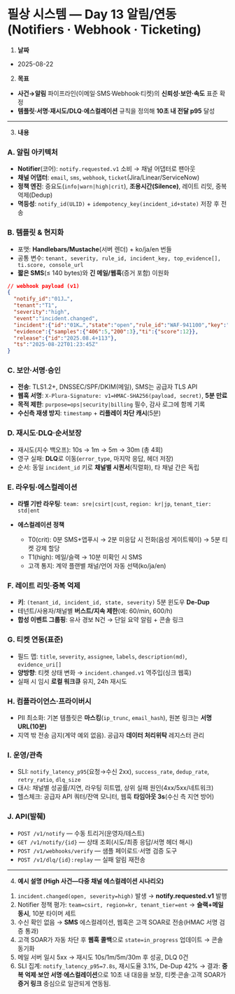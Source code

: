 # 필상 시스템 — Day 13 알림/연동(Notifiers · Webhook · Ticketing)

1. **날짜**

* 2025-08-22

2. **목표**

* **사건→알림** 파이프라인(이메일·SMS·Webhook·티켓)의 **신뢰성·보안·속도** 표준 확정
* **템플릿·서명·재시도/DLQ·에스컬레이션** 규칙을 정의해 **10초 내 전달 p95** 달성

---

3. **내용**

### A. 알림 아키텍처

* **Notifier**(코어): `notify.requested.v1` 소비 → 채널 어댑터로 팬아웃
* **채널 어댑터**: `email`, `sms`, `webhook`, `ticket`(Jira/Linear/ServiceNow)
* **정책 엔진**: 중요도(`info|warn|high|crit`), **조용시간(Silence)**, 레이트 리밋, 중복 억제(Dedup)
* **멱등성**: `notify_id(ULID)` + `idempotency_key(incident_id+state)` 저장 후 전송

### B. 템플릿 & 현지화

* 포맷: **Handlebars/Mustache**(서버 렌더) + ko/ja/en 번들
* 공통 변수: `tenant, severity, rule_id, incident_key, top_evidence[], ti.score, console_url`
* **짧은 SMS**(≤ 140 bytes)와 **긴 메일/웹훅**(증거 포함) 이원화

```json
// webhook payload (v1)
{
  "notify_id":"01J…",
  "tenant":"T1",
  "severity":"high",
  "event":"incident.changed",
  "incident":{"id":"01K…","state":"open","rule_id":"WAF-941100","key":"ip+host+uri_sig"},
  "evidence":{"samples":{"406":5,"200":3},"ti":{"score":12}},
  "release":{"id":"2025.08.4+113"},
  "ts":"2025-08-22T01:23:45Z"
}
```

### C. 보안·서명·승인

* **전송**: TLS1.2+, DNSSEC/SPF/DKIM(메일), SMS는 공급자 TLS API
* **웹훅 서명**: `X-Plura-Signature: v1=HMAC-SHA256(payload, secret)`, **5분 만료**
* **목적 제한**: `purpose=ops|security|billing` 필수, 감사 로그에 함께 기록
* **수신측 재생 방지**: `timestamp` + **리플레이 차단 캐시**(5분)

### D. 재시도·DLQ·순서보장

* 재시도(지수 백오프): 10s → 1m → 5m → 30m (총 4회)
* 영구 실패: **DLQ**로 이동(`error_type`, 마지막 응답, 헤더 저장)
* 순서: 동일 `incident_id` 키로 **채널별 시퀀서**(직렬화), 타 채널 간은 독립

### E. 라우팅·에스컬레이션

* **라벨 기반 라우팅**: `team: sre|csirt|cust`, `region: kr|jp`, `tenant_tier: std|ent`
* **에스컬레이션 정책**

  * T0(crit): 0분 SMS+앱푸시 → 2분 미응답 시 전화(음성 게이트웨이) → 5분 티켓 강제 할당
  * T1(high): 메일/슬랙 → 10분 미확인 시 SMS
  * 고객 통지: 계약 플랜별 채널/언어 자동 선택(ko/ja/en)

### F. 레이트 리밋·중복 억제

* **키**: `(tenant_id, incident_id, state, severity)` 5분 윈도우 **De-Dup**
* 테넌트/사용자/채널별 **버스트/지속 제한**(예: 60/min, 600/h)
* **합성 이벤트 그룹핑**: 유사 경보 N건 → 단일 요약 알림 + 콘솔 링크

### G. 티켓 연동(표준)

* 필드 맵: `title`, `severity`, `assignee`, `labels`, `description(md)`, `evidence_uri[]`
* **양방향**: 티켓 상태 변화 → `incident.changed.v1` 역주입(싱크 웹훅)
* 실패 시 임시 **로컬 워크큐** 유지, 24h 재시도

### H. 컴플라이언스·프라이버시

* PII 최소화: 기본 템플릿은 **마스킹**(`ip_trunc`, `email_hash`), 원본 링크는 **서명 URL(10분)**
* 지역 밖 전송 금지(계약 예외 없음). 공급자 **데이터 처리위탁** 레지스터 관리

### I. 운영/관측

* SLI: `notify_latency_p95`(요청→수신 2xx), `success_rate`, `dedup_rate`, `retry_ratio`, `dlq_size`
* 대시: 채널별 성공률/지연, 라우팅 히트맵, 상위 실패 원인(4xx/5xx/네트워크)
* 헬스체크: 공급자 API 쿼터/잔액 모니터, 웹훅 **타임아웃 3s**(수신 측 지연 방어)

### J. API(발췌)

* `POST /v1/notify` — 수동 트리거(운영자/테스트)
* `GET /v1/notify/{id}` — 상태 조회(시도/최종 응답/서명 헤더 해시)
* `POST /v1/webhooks/verify` — 샘플 페이로드·서명 검증 도구
* `POST /v1/dlq/{id}:replay` — 실패 알림 재전송

---

4. **예시 설명 (High 사건—다중 채널 에스컬레이션 시나리오)**

1) `incident.changed(open, severity=high)` 발생 → **notify.requested.v1** 발행
2) Notifier 정책 평가: `team=csirt, region=kr, tenant_tier=ent` → **슬랙+메일 동시**, 10분 타이머 세트
3) 수신 확인 없음 → **SMS** 에스컬레이션, 웹훅은 고객 SOAR로 전송(HMAC 서명 검증 통과)
4) 고객 SOAR가 자동 차단 후 **웹훅 콜백**으로 `state=in_progress` 업데이트 → 콘솔 동기화
5) 메일 서버 일시 5xx → 재시도 10s/1m/5m/30m 후 성공, DLQ 0건
6) SLI 집계: `notify_latency_p95=7.8s`, 재시도율 3.1%, De-Dup 42%
   → 결과: **중복 억제**·**보안 서명**·**에스컬레이션**으로 10초 내 대응을 보장, 티켓·콘솔·고객 SOAR가 **증거 링크** 중심으로 일관되게 연동됨.
